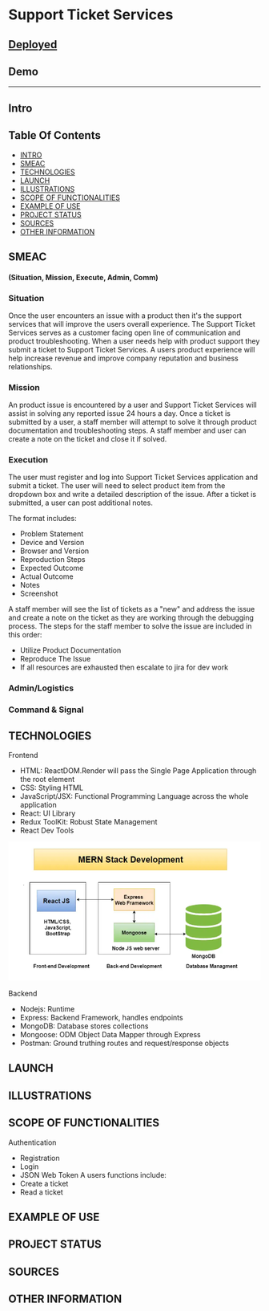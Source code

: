 # Support Ticket Services

## [Deployed](https://support-desk-services.herokuapp.com/)

## Demo

---

## Intro

## Table Of Contents

- [INTRO](#intro)
- [SMEAC](#smeac)
- [TECHNOLOGIES](#technologies)
- [LAUNCH](#launch)
- [ILLUSTRATIONS](#illustrations)
- [SCOPE OF FUNCTIONALITIES](#scope-of-functionalities)
- [EXAMPLE OF USE](#example-of-use)
- [PROJECT STATUS](#project-status)
- [SOURCES](#sources)
- [OTHER INFORMATION](#other-information)

## SMEAC

#### (Situation, Mission, Execute, Admin, Comm)

### Situation

Once the user encounters an issue with a product then it's the support services that will improve the users overall experience. The Support Ticket Services serves as a customer facing open line of communication and product troubleshooting. When a user needs help with product support they submit a ticket to Support Ticket Services. A users product experience will help increase revenue and improve company reputation and business relationships.

### Mission

An product issue is encountered by a user and Support Ticket Services will assist in solving any reported issue 24 hours a day. Once a ticket is submitted by a user, a staff member will attempt to solve it through product documentation and troubleshooting steps. A staff member and user can create a note on the ticket and close it if solved.

### Execution

The user must register and log into Support Ticket Services application and submit a ticket. The user will need to select product item from the dropdown box and write a detailed description of the issue. After a ticket is submitted, a user can post additional notes. 

The format includes:

- Problem Statement
- Device and Version
- Browser and Version
- Reproduction Steps
- Expected Outcome
- Actual Outcome
- Notes
- Screenshot


A staff member will see the list of tickets as a "new" and address the issue and create a note on the ticket as they are working through the debugging process. The steps for the staff member to solve the issue are included in this order:

- Utilize Product Documentation
- Reproduce The Issue
- If all resources are exhausted then escalate to jira for dev work

### Admin/Logistics

### Command & Signal

## TECHNOLOGIES

Frontend
- HTML: ReactDOM.Render will pass the Single Page Application through the root element
- CSS: Styling HTML
- JavaScript/JSX: Functional Programming Language across the whole application
- React: UI Library
- Redux ToolKit: Robust State Management
- React Dev Tools

![MERN](./src/assets/MERN-stack-1.webp)

Backend
- Nodejs: Runtime
- Express: Backend Framework, handles endpoints
- MongoDB: Database stores collections
- Mongoose: ODM Object Data Mapper through Express
- Postman: Ground truthing routes and request/response objects
## LAUNCH

## ILLUSTRATIONS

## SCOPE OF FUNCTIONALITIES
Authentication
- Registration
- Login
- JSON Web Token
A users functions include:
- Create a ticket
- Read a ticket

## EXAMPLE OF USE

## PROJECT STATUS

## SOURCES

## OTHER INFORMATION
